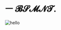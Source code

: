 <h1> ㅡ 𝓑𝓢𝓜𝓝𝓣.</h1>

![hello](https://pbs.twimg.com/profile_banners/1089815197357768710/1668127934/1500x500)
